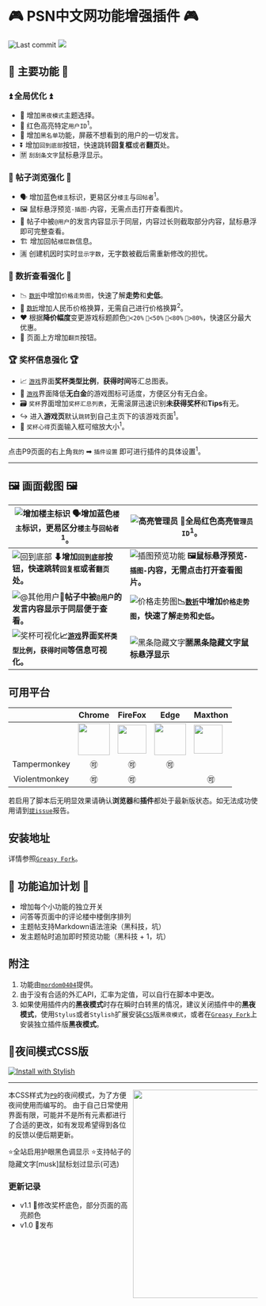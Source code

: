 # 🎮 PSN中文网功能增强插件 🎮
![Last commit](https://img.shields.io/github/last-commit/swsoyee/psnine-enhanced-version.svg)
![](https://img.shields.io/github/license/swsoyee/psnine-enhanced-version.svg)

## 💎 主要功能 💎

### ⏫ 全局优化 ⏫

- 🌙 增加`黑夜模式`主题选择。 
- 👮 红色高亮特定`用户ID`<sup>1</sup>。 
- 🚫 增加`黑名单`功能，屏蔽不想看到的用户的一切发言。
- ⏬ 增加`回到底部`按钮，快速跳转**回复框**或者**翻页**处。  
- 🈲 `刮刮条文字`鼠标悬浮显示。  

### 📜 帖子浏览强化 📜

- 🗣 增加蓝色`楼主`标识，更易区分`楼主`与`回帖者`<sup>1</sup>。  
- 🖼 鼠标悬浮预览`-插图-`内容，无需点击打开查看图片。  
- 💬 帖子中被`@用户`的发言内容显示于同层，内容过长则截取部分内容，鼠标悬浮即可完整查看。  
- 🏗 增加回帖`楼层数`信息。
- 🈵 创建机因时实时`显示字数`，无字数被截后需重新修改的担忧。

### 💸 数折查看强化 💸

- 📉 [`数折`](https://psnine.com/dd/HP9000-CUSA08392_00-ASIAPLACEHOLDER1)中增加`价格走势图`，快速了解**走势**和**史低**。 
- 💱 [`数折`](https://psnine.com/dd)增加人民币价格换算，无需自己进行价格换算<sup>2</sup>。
- ❤ 根据**降价幅度**变更游戏标题颜色`💚<20%` `💛<50%` `🧡<80%` `💖>80%`，快速区分最大优惠。
- 📄 页面上方增加`翻页`按钮。

### 🏆 奖杯信息强化 🏆
 
- 📈 [`游戏`](https://psnine.com/psngame/15295)界面**奖杯类型比例**，**获得时间**等汇总图表。  
- 🔖 [`游戏`](https://psnine.com/psngame)界面降低**无白金**的游戏图标可适度，方便区分有无白金。
- 🗃 `奖杯`界面增加`奖杯汇总列表`，无需滚屏迅速识别**未获得奖杯**和**Tips**有无。
- ↪ 进入**游戏页**默认`跳转`到自己主页下的该游戏页面<sup>1</sup>。
- 📝 `奖杯心得`页面输入框可缩放大小<sup>1</sup>。

---
点击P9页面的右上角`我的` ➡ `插件设置` 即可进行插件的具体设置<sup>1</sup>。

---

## 🖼 画面截图 🖼 
|  ![增加楼主标识](https://raw.githubusercontent.com/swsoyee/psnine-night-mode-CSS/master/screenshots/authorHighlight.png)  🗣增加蓝色`楼主`标识，更易区分`楼主`与`回帖者`<sup>1</sup>。   |   ![高亮管理员](https://raw.githubusercontent.com/swsoyee/psnine-night-mode-CSS/master/screenshots/highlightID.png)   👮全局红色高亮`管理员ID`<sup>1</sup>。    |
| ---- | ---- |
|  ![回到底部](https://raw.githubusercontent.com/swsoyee/psnine-night-mode-CSS/master/screenshots/bottom.png)   **⬇增加`回到底部`按钮，快速跳转`回复框`或者`翻页`处。**   |  ![插图预览功能](https://raw.githubusercontent.com/swsoyee/psnine-night-mode-CSS/master/screenshots/hoverImage.png) **🖼鼠标悬浮预览`-插图-`内容，无需点击打开查看图片。**   |
|![@其他用户](https://raw.githubusercontent.com/swsoyee/psnine-night-mode-CSS/master/screenshots/replyContent.png)**💬帖子中被`@用户`的发言内容显示于同层便于查看。**|![价格走势图](https://raw.githubusercontent.com/swsoyee/psnine-night-mode-CSS/master/screenshots/priceTrendency.png)**📉[`数折`](https://psnine.com/dd/HP9000-CUSA08392_00-ASIAPLACEHOLDER1)中增加`价格走势图`，快速了解`走势`和`史低`。**|
|![奖杯可视化](https://raw.githubusercontent.com/swsoyee/psnine-night-mode-CSS/master/screenshots/trophySummary.png)**📈[`游戏`](https://psnine.com/psngame/15295)界面`奖杯类型比例`，`获得时间`等信息可视化。**|![黑条隐藏文字](https://raw.githubusercontent.com/swsoyee/psnine-night-mode-CSS/master/screenshots/markHover.png)**🈲黑条隐藏文字鼠标悬浮显示**|

## 可用平台
||Chrome|FireFox|Edge|Maxthon|
| ---- | ---- | ---- | ---- | ---- |
| | <img src="https://raw.githubusercontent.com/swsoyee/psnine-night-mode-CSS/master/icon/chrome-512.png" width="64px"></img>| <img src="https://raw.githubusercontent.com/swsoyee/psnine-night-mode-CSS/master/icon/512px-Firefox_Logo%2C_2017.svg.png" width="58px"></img> | <img src="https://raw.githubusercontent.com/swsoyee/psnine-night-mode-CSS/master/icon/edge.png" width="64px"></img>| <img src="https://raw.githubusercontent.com/swsoyee/psnine-night-mode-CSS/master/icon/Maxthon.png" width="58px"></img> |
|<div align="center">Tampermonkey</div>|<div align="center">🉑</div>|<div align="center">🉑</div>|<div align="center">🉑</div>||
|<div align="center">Violentmonkey</div>|<div align="center">🉑</div>|<div align="center">🉑</div>||<div align="center">🉑</div>|

若启用了脚本后无明显效果请确认**浏览器**和**插件**都处于最新版状态。如无法成功使用请到[`提issue`](https://github.com/swsoyee/psnine-night-mode-CSS/issues/new)报告。

## 安装地址

详情参照[`Greasy Fork`](https://greasyfork.org/zh-CN/scripts/375985-psn%E4%B8%AD%E6%96%87%E7%BD%91%E5%8A%9F%E8%83%BD%E5%A2%9E%E5%BC%BA)。 

## 🦉 功能追加计划 🦉  

- 增加每个小功能的独立开关
- 问答等页面中的评论楼中楼倒序排列
- 主题帖支持Markdown语法渲染（黑科技，坑）
- 发主题帖时追加即时预览功能（黑科技 + 1，坑）

## 附注
1. 功能由[`mordom0404`](https://psnine.com/psnid/mordom0404)提供。
2. 由于没有合适的外汇API，汇率为定值，可以自行在脚本中更改。
3. 如果使用插件内的**黑夜模式**时存在瞬时白转黑的情况，建议关闭插件中的**黑夜模式**，使用`Stylus`或者`Stylish`扩展安装[`CSS`](https://userstyles.org/styles/167244/p9)版`黑夜模式`，或者在[`Greasy Fork`](https://greasyfork.org/zh-CN/scripts/376181-p9%E5%A4%9C%E9%97%B4%E6%A8%A1%E5%BC%8F)上安装独立插件版**黑夜模式**。


## 🌙夜间模式CSS版

[![Install with Stylish](https://img.shields.io/badge/Install%20with-Stylish-00adad.svg)](https://userstyles.org/styles/167244/p9)

---
<img src="https://github.com/swsoyee/psnine-night-mode-CSS/blob/master/homepage.png" width="420" align="right" style="max-width: 50%">


本CSS样式为[`P9`](https://psnine.com/)的夜间模式，为了方便夜间使用而编写的。
由于自己日常使用界面有限，可能并不是所有元素都进行了合适的更改，如有发现希望得到各位的反馈以便后期更新。

⭐全站启用护眼黑色调显示
⭐支持帖子的隐藏文字[musk]鼠标划过显示(可选)

### 更新记录
- v1.1  🐞修改奖杯底色，部分页面的高亮颜色
- v1.0  👑发布
